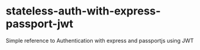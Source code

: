 # stateless-auth-with-express-passport-jwt
Simple reference to Authentication with express and passportjs using JWT
